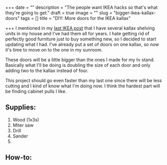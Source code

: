 +++
date = ""
description = "The people want IKEA hacks so that's what they're going to get."
draft = true
image = ""
slug = "bigger-ikea-kallax-doors"
tags = []
title = "DIY: More doors for the IKEA kallax"

+++
I mentioned in my [last IKEA post](https://craftycody.com/crafts/doors-ikea-kallax/) that I have several kallax shelving units in my house and I've had them all for years. I hate getting rid of perfectly good furniture just to buy something new, so I decided to start updating what I had. I've already put a set of doors on one kallax, so now it's time to move on to the one in my sunroom.

These doors will be a little bigger than the ones I made for my tv stand. Basically what I'll be doing is doubling the size of each door and only adding two to the kallax instead of four.

This project should go even faster than my last one since there will be less cutting and I kind of know what I'm doing now. I think the hardest part will be finding cabinet pulls I like.

## Supplies:

1. Wood (1x3s)
2. Miter saw
3. Drill
4. Sander
5. 

## How-to: